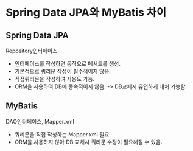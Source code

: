 # Spring Data JPA와 MyBatis 차이

## Spring Data JPA

Repository인터페이스

+ 인터페이스를 작성하면 동적으로 메서드를 생성.
+ 기본적으로 쿼리문 작성이 필수적이지 않음.
+ 직접쿼리문을 작성하여 사용도 가능.
+ ORM을 사용하여 DB에 종속적이지 않음. -> DB교체시 유연하게 대처 가능함.

## MyBatis

DAO인터페이스, Mapper.xml
+ 쿼리문을 직접 작성하는 Mapper.xml 필요.
+ ORM을 사용하지 않아 DB 교체시 쿼리문 수정이 필요해질 수 있음.